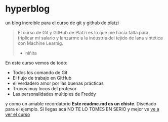 # hyperblog
un blog increible para el curso de git y github de platzi
>El curso de Git y GitHub de Platzi es lo que me hacía falta para triplicar mi salario y lanzarme a la industria del tejido de lana sintética con Machine  Learnig.
>- niñita

En este curso vemos de todo:
* Todos los comando de Git
* El flujo de trabajo en GitHub
* el verdadero amor por las buenas prácticas
* Trucos muy locos del profesor
* Las personalidades múltiples de Freddy

y como un amable recordatorio **Este readme.md es un chiste**. Diseñado para el ejemplo. Si llegas acá NO TE LO TOMES EN SERIO y mejor ve [ve a ver el curso](https://platzi.com/clases/git-github/)
